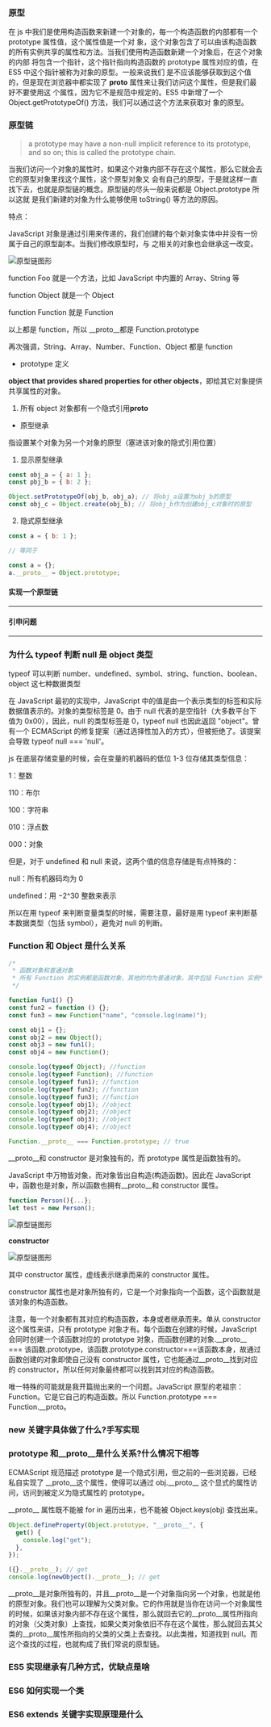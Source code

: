 ### 原型

在 js 中我们是使用构造函数来新建一个对象的，每一个构造函数的内部都有一个 prototype 属性值，这个属性值是一个对
象，这个对象包含了可以由该构造函数的所有实例共享的属性和方法。当我们使用构造函数新建一个对象后，在这个对象的内部
将包含一个指针，这个指针指向构造函数的 prototype 属性对应的值，在 ES5 中这个指针被称为对象的原型。一般来说我们
是不应该能够获取到这个值的，但是现在浏览器中都实现了 **proto** 属性来让我们访问这个属性，但是我们最好不要使用这
个属性，因为它不是规范中规定的。ES5 中新增了一个 Object.getPrototypeOf() 方法，我们可以通过这个方法来获取对
象的原型。

### 原型链

> a prototype may have a non-null implicit reference to its prototype, and so on; this is called the prototype chain.

当我们访问一个对象的属性时，如果这个对象内部不存在这个属性，那么它就会去它的原型对象里找这个属性，这个原型对象又
会有自己的原型，于是就这样一直找下去，也就是原型链的概念。原型链的尽头一般来说都是 Object.prototype 所以这就
是我们新建的对象为什么能够使用 toString() 等方法的原因。

特点：

JavaScript 对象是通过引用来传递的，我们创建的每个新对象实体中并没有一份属于自己的原型副本。当我们修改原型时，与
之相关的对象也会继承这一改变。

![原型链图形](../assets/images/prototype.jpg)

function Foo 就是一个方法，比如 JavaScript 中内置的 Array、String 等

function Object 就是一个 Object

function Function 就是 Function

以上都是 function，所以 \_\_proto\_\_都是 Function.prototype

再次强调，String、Array、Number、Function、Object 都是 function

- prototype 定义

**object that provides shared properties for other objects**，即给其它对象提供共享属性的对象。

1. 所有 object 对象都有一个隐式引用**proto**

- 原型继承

指设置某个对象为另一个对象的原型（塞进该对象的隐式引用位置）

1. 显示原型继承

```js
const obj_a = { a: 1 };
const pbj_b = { b: 2 };

Object.setPrototypeOf(obj_b, obj_a); // 将obj_a设置为obj_b的原型
const obj_c = Object.create(obj_b); // 将obj_b作为创建obj_c对象时的原型
```

2. 隐式原型继承

```js
const a = { b: 1 };

// 等同于

const a = {};
a.__proto__ = Object.prototype;
```

#### 实现一个原型链

<hr />
<h4>引申问题</h4>
<hr />

### 为什么 typeof 判断 null 是 object 类型

typeof 可以判断 number、undefined、symbol、string、function、boolean、object 这七种数据类型

在 JavaScript 最初的实现中，JavaScript 中的值是由一个表示类型的标签和实际数据值表示的。对象的类型标签是 0。由于 null 代表的是空指针（大多数平台下值为 0x00），因此，null 的类型标签是 0，typeof null 也因此返回 "object"。曾有一个 ECMAScript 的修复提案（通过选择性加入的方式），但被拒绝了。该提案会导致 typeof null === 'null'。

js 在底层存储变量的时候，会在变量的机器码的低位 1-3 位存储其类型信息：

1：整数

110：布尔

100：字符串

010：浮点数

000：对象

但是，对于 undefined 和 null 来说，这两个值的信息存储是有点特殊的：

null：所有机器码均为 0

undefined：用 −2^30 整数来表示

所以在用 typeof 来判断变量类型的时候，需要注意，最好是用 typeof 来判断基本数据类型（包括 symbol），避免对 null 的判断。

### Function 和 Object 是什么关系

```js
/*
 * 函数对象和普通对象
 * 所有 Function 的实例都是函数对象，其他的均为普通对象，其中包括 Function 实例* 的实例。
 */

function fun1() {}
const fun2 = function () {};
const fun3 = new Function("name", "console.log(name)");

const obj1 = {};
const obj2 = new Object();
const obj3 = new fun1();
const obj4 = new Function();

console.log(typeof Object); //function
console.log(typeof Function); //function
console.log(typeof fun1); //function
console.log(typeof fun2); //function
console.log(typeof fun3); //function
console.log(typeof obj1); //object
console.log(typeof obj2); //object
console.log(typeof obj3); //object
console.log(typeof obj4); //object

Function.__proto__ === Function.prototype; // true
```

\_\_proto\_\_和 constructor 是对象独有的，而 prototype 属性是函数独有的。

JavaScript 中万物皆对象，而对象皆出自构造(构造函数)。因此在 JavaScript 中，函数也是对象，所以函数也拥有\_\_proto\_\_和 constructor 属性。

```js
function Person(){...};
let test = new Person();
```

![原型链图形](../assets/images/函数对象.png)

**constructor**

![原型链图形](../assets/images/对象-constructor.png)

其中 constructor 属性，虚线表示继承而来的 constructor 属性。

constructor 属性也是对象所独有的，它是一个对象指向一个函数，这个函数就是该对象的构造函数。

注意，每一个对象都有其对应的构造函数，本身或者继承而来。单从 constructor 这个属性来讲，只有 prototype 对象才有。每个函数在创建的时候，JavaScript 会同时创建一个该函数对应的 prototype 对象，而函数创建的对象.\_\_proto\_\_ === 该函数.prototype，该函数.prototype.constructor===该函数本身，故通过函数创建的对象即使自己没有 constructor 属性，它也能通过\_\_proto\_\_找到对应的 constructor，所以任何对象最终都可以找到其对应的构造函数。

唯一特殊的可能就是我开篇抛出来的一个问题。JavaScript 原型的老祖宗：Function。它是它自己的构造函数。所以 Function.prototype === Function.\_\_proto。

### new 关键字具体做了什么?手写实现

### prototype 和\_\_proto\_\_是什么关系?什么情况下相等

ECMAScript 规范描述 prototype 是一个隐式引用，但之前的一些浏览器，已经私自实现了 \_\_proto\_\_这个属性，使得可以通过 obj.\_\_proto\_\_ 这个显式的属性访问，访问到被定义为隐式属性的 prototype。

\_\_proto\_\_ 属性既不能被 for in 遍历出来，也不能被 Object.keys(obj) 查找出来。

```js
Object.defineProperty(Object.prototype, "__proto__", {
  get() {
    console.log("get");
  },
});

({}.__proto__); // get
console.log(newObject().__proto__); // get
```

\_\_proto\_\_是对象所独有的，并且\_\_proto\_\_是一个对象指向另一个对象，也就是他的原型对象。我们也可以理解为父类对象。它的作用就是当你在访问一个对象属性的时候，如果该对象内部不存在这个属性，那么就回去它的\_\_proto\_\_属性所指向的对象（父类对象）上查找，如果父类对象依旧不存在这个属性，那么就回去其父类的\_\_proto\_\_属性所指向的父类的父类上去查找。以此类推，知道找到 null。而这个查找的过程，也就构成了我们常说的原型链。

### ES5 实现继承有几种方式，优缺点是啥

### ES6 如何实现一个类

### ES6 extends 关键字实现原理是什么

